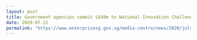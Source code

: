 ```yaml
---
layout: post
title: Government agencies commit S$40m to National Innovation Challenges
date: 2020-07-22
permalink: "https://www.enterprisesg.gov.sg/media-centre/news/2020/july/government-agencies-commit-s40m-to-national-innovation-challenges"
---
```


